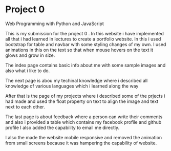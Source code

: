 # Project 0

Web Programming with Python and JavaScript

This is my submission for the project 0 . In this website i have implemented all that i had learned in lectures to create a portfolio website. In this i used bootstrap for table and navbar with some styling changes of my own. 
I used animations in this on the text so that when mouse hovers on the text it glows and grow in size.

The index page contains basic info about me with some sample images and also what i like to do.

The next page is abou my techinal knowledge where i described all knowledge of various languages which i learned along the way

After that is the page of my projects where i described some of the prjects i had made and used the float property on text to align the image and text next to each other.

The last page is about feedback where a person can write their comments and also i provided a table 
which contains my facebook profile and github profile 
I also added the capability to email me directly.

I also the made the website mobile responsive and removed the animation from small screens because it was hampering the capability of website.

